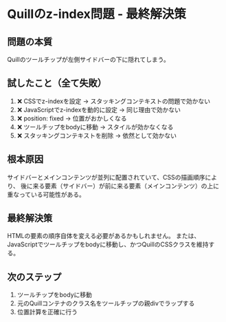 # Quillのz-index問題 - 最終解決策

## 問題の本質

Quillのツールチップが左側サイドバーの下に隠れてしまう。

## 試したこと（全て失敗）

1. ❌ CSSでz-indexを設定 → スタッキングコンテキストの問題で効かない
2. ❌ JavaScriptでz-indexを動的に設定 → 同じ理由で効かない
3. ❌ position: fixed → 位置がおかしくなる
4. ❌ ツールチップをbodyに移動 → スタイルが効かなくなる
5. ❌ スタッキングコンテキストを削除 → 依然として効かない

## 根本原因

サイドバーとメインコンテンツが並列に配置されていて、CSSの描画順序により、
後に来る要素（サイドバー）が前に来る要素（メインコンテンツ）の上に重なっている可能性がある。

## 最終解決策

HTMLの要素の順序自体を変える必要があるかもしれません。
または、JavaScriptでツールチップをbodyに移動し、かつQuillのCSSクラスを維持する。

## 次のステップ

1. ツールチップをbodyに移動
2. 元のQuillコンテナのクラス名をツールチップの親divでラップする
3. 位置計算を正確に行う


